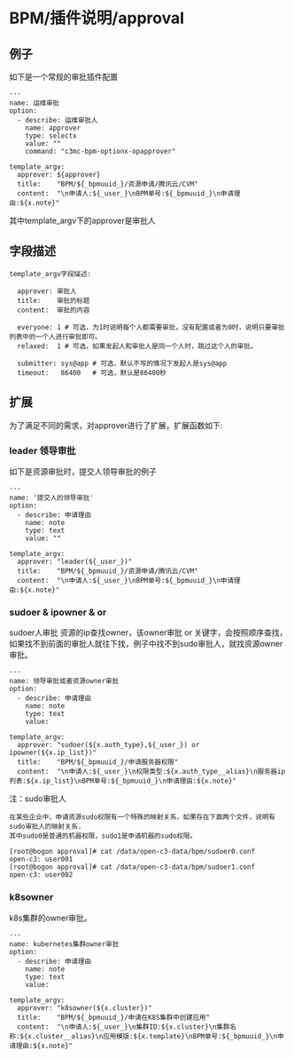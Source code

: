 # BPM/插件说明/approval

## 例子

如下是一个常规的审批插件配置

```
---
name: 运维审批
option:
  - describe: 运维审批人
    name: approver
    type: selectx
    value: ""
    command: "c3mc-bpm-optionx-opapprover"

template_argv:
  approver: ${approver}
  title:    "BPM/${_bpmuuid_}/资源申请/腾讯云/CVM"
  content:  "\n申请人:${_user_}\nBPM单号:${_bpmuuid_}\n申请理由:${x.note}"
```

其中template_argv下的approver是审批人

## 字段描述
```
template_argv字段描述:

  approver: 审批人
  title:    审批的标题
  content:  审批的内容

  everyone: 1 # 可选，为1时说明每个人都需要审批，没有配置或者为0时，说明只要审批列表中的一个人进行审批即可。
  relaxed:  1 # 可选，如果发起人和审批人是同一个人时，跳过这个人的审批。

  submitter: sys@app # 可选，默认不写的情况下发起人是sys@app
  timeout:   86400   # 可选，默认是86400秒
```

## 扩展
为了满足不同的需求，对approver进行了扩展，扩展函数如下:

### leader 领导审批

如下是资源审批时，提交人领导审批的例子

```
---
name: '提交人的领导审批'
option:
  - describe: 申请理由
    name: note
    type: text
    value: ""

template_argv:
  approver: "leader(${_user_})"
  title:    "BPM/${_bpmuuid_}/资源申请/腾讯云/CVM"
  content:  "\n申请人:${_user_}\nBPM单号:${_bpmuuid_}\n申请理由:${x.note}"
```

### sudoer & ipowner & or

sudoer人审批
资源的ip查找owner，该owner审批
or 关键字，会按照顺序查找，如果找不到前面的审批人就往下找，例子中找不到sudo审批人，就找资源owner审批。

```
---
name: 领导审批或者资源owner审批
option:
  - describe: 申请理由
    name: note
    type: text
    value: 

template_argv:
  approver: "sudoer(${x.auth_type},${_user_}) or ipowner(${x.ip_list})"
  title:    "BPM/${_bpmuuid_}/申请服务器权限"
  content:  "\n申请人:${_user_}\n权限类型:${x.auth_type__alias}\n服务器ip列表:${x.ip_list}\nBPM单号:${_bpmuuid_}\n申请理由:${x.note}"
```

注：sudo审批人
```
在某些企业中，申请资源sudo权限有一个特殊的映射关系，如果存在下面两个文件，说明有sudo审批人的映射关系.
其中sudo0是普通的机器权限，sudo1是申请机器的sudo权限。

[root@bogon approval]# cat /data/open-c3-data/bpm/sudoer0.conf 
open-c3: user001
[root@bogon approval]# cat /data/open-c3-data/bpm/sudoer1.conf 
open-c3: user002
```

### k8sowner

k8s集群的owner审批。

```
---
name: kubernetes集群owner审批
option:
  - describe: 申请理由
    name: note
    type: text
    value: 

template_argv:
  approver: "k8sowner(${x.cluster})"
  title:    "BPM/${_bpmuuid_}/申请在K8S集群中创建应用"
  content:  "\n申请人:${_user_}\n集群ID:${x.cluster}\n集群名称:${x.cluster__alias}\n应用模版:${x.template}\nBPM单号:${_bpmuuid_}\n申请理由:${x.note}"
```
